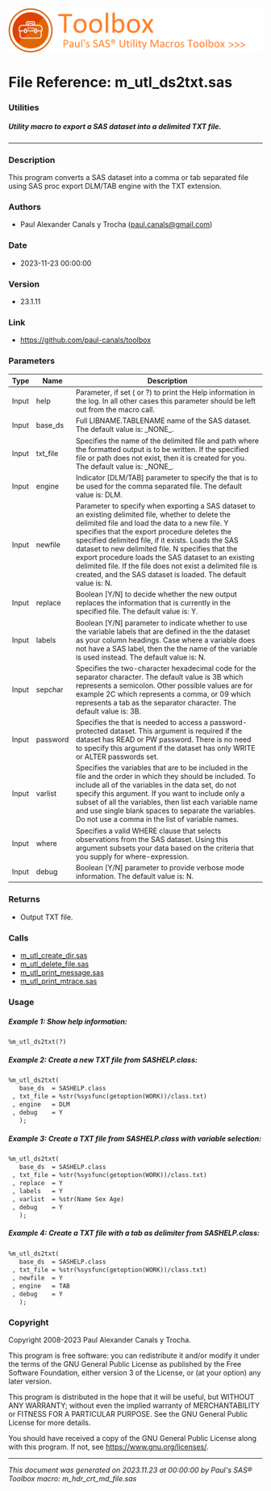 ![../../misc/images/doc_banner.png](../../misc/images/doc_banner.png)
# 
# File Reference: m_utl_ds2txt.sas

### Utilities

##### Utility macro to export a SAS dataset into a delimited TXT file.

***

### Description
This program converts a SAS dataset into a comma or tab separated file using SAS proc export DLM/TAB engine with the TXT extension.

### Authors
* Paul Alexander Canals y Trocha (paul.canals@gmail.com)

### Date
* 2023-11-23 00:00:00

### Version
* 23.1.11

### Link
* https://github.com/paul-canals/toolbox

### Parameters
| Type | Name | Description |
| ---- | ---- | ----------- |
| Input | help | Parameter, if set ( or ?) to print the Help information in the log. In all other cases this parameter should be left out from the macro call. |
| Input | base_ds | Full LIBNAME.TABLENAME name of the SAS dataset. The default value is: \_NONE\_. |
| Input | txt_file | Specifies the name of the delimited file and path where the formatted output is to be written. If the specified file or path does not exist, then it is created for you. The default value is: \_NONE\_. |
| Input | engine | Indicator [DLM/TAB] parameter to specify the that is to be used for the comma separated file. The default value is: DLM. |
| Input | newfile | Parameter to specify when exporting a SAS dataset to an existing delimited file, whether to delete the delimited file and load the data to a new file. Y specifies that the export procedure deletes the specified delimited file, if it exists. Loads the SAS dataset to new delimited file. N specifies that the export procedure loads the SAS dataset to an existing delimited file. If the file does not exist a delimited file is created, and the SAS dataset is loaded. The default value is: N. |
| Input | replace | Boolean [Y/N] to decide whether the new output replaces the information that is currently in the specified file. The default value is: Y. |
| Input | labels | Boolean [Y/N] parameter to indicate whether to use the variable labels that are defined in the the dataset as your column headings. Case where a variable does not have a SAS label, then the the name of the variable is used instead. The default value is: N. |
| Input | sepchar | Specifies the two-character hexadecimal code for the separator character. The default value is 3B which represents a semicolon. Other possible values are for example 2C which represents a comma, or 09 which represents a tab as the separator character. The default value is: 3B. |
| Input | password | Specifies the that is needed to access a password-protected dataset. This argument is required if the dataset has READ or PW password. There is no need to specify this argument if the dataset has only WRITE or ALTER passwords set. |
| Input | varlist | Specifies the variables that are to be included in the file and the order in which they should be included. To include all of the variables in the data set, do not specify this argument. If you want to include only a subset of all the variables, then list each variable name and use single blank spaces to separate the variables. Do not use a comma in the list of variable names. |
| Input | where | Specifies a valid WHERE clause that selects observations from the SAS dataset. Using this argument subsets your data based on the criteria that you supply for where-expression. |
| Input | debug | Boolean [Y/N] parameter to provide verbose mode information. The default value is: N. |

### Returns
* Output TXT file.

### Calls
* [m_utl_create_dir.sas](m_utl_create_dir.md)
* [m_utl_delete_file.sas](m_utl_delete_file.md)
* [m_utl_print_message.sas](m_utl_print_message.md)
* [m_utl_print_mtrace.sas](m_utl_print_mtrace.md)

### Usage

##### Example 1: Show help information:
```sas
%m_utl_ds2txt(?)
```

##### Example 2: Create a new TXT file from SASHELP.class:
```sas
%m_utl_ds2txt(
   base_ds  = SASHELP.class
 , txt_file = %str(%sysfunc(getoption(WORK))/class.txt)
 , engine   = DLM
 , debug    = Y
   );
```

##### Example 3: Create a TXT file from SASHELP.class with variable selection:
```sas
%m_utl_ds2txt(
   base_ds  = SASHELP.class
 , txt_file = %str(%sysfunc(getoption(WORK))/class.txt)
 , replace  = Y
 , labels   = Y
 , varlist  = %str(Name Sex Age)
 , debug    = Y
   );
```

##### Example 4: Create a TXT file with a tab as delimiter from SASHELP.class:
```sas
%m_utl_ds2txt(
   base_ds  = SASHELP.class
 , txt_file = %str(%sysfunc(getoption(WORK))/class.txt)
 , newfile  = Y
 , engine   = TAB
 , debug    = Y
   );
```

### Copyright
Copyright 2008-2023 Paul Alexander Canals y Trocha. 
 
This program is free software: you can redistribute it and/or modify 
it under the terms of the GNU General Public License as published by 
the Free Software Foundation, either version 3 of the License, or 
(at your option) any later version. 
 
This program is distributed in the hope that it will be useful, 
but WITHOUT ANY WARRANTY; without even the implied warranty of 
MERCHANTABILITY or FITNESS FOR A PARTICULAR PURPOSE. See the 
GNU General Public License for more details. 
 
You should have received a copy of the GNU General Public License 
along with this program. If not, see <https://www.gnu.org/licenses/>. 


***
*This document was generated on 2023.11.23 at 00:00:00 by Paul's SAS&reg; Toolbox macro: m_hdr_crt_md_file.sas*
